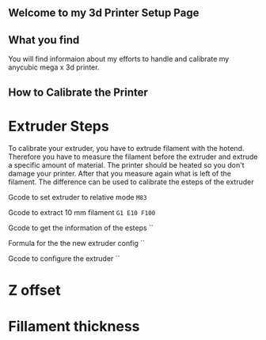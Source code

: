 ## Welcome to my 3d Printer Setup Page

## What you find
You will find informaion about my efforts to handle and calibrate my anycubic mega x 3d printer. 

## How to Calibrate the Printer

# Extruder Steps
To calibrate your extruder, you have to extrude filament with the hotend. 
Therefore you have to measure the filament before the extruder and extrude a specific amount of material. The printer should be heated so you don't damage your printer.
After that you measure again what is left of the filament. The difference can be used to calibrate the esteps of the extruder 

Gcode to set extruder to relative mode
`M83`

Gcode to extract 10 mm filament
`G1 E10 F100`

Gcode to get the information of the esteps
``

Formula for the the new extruder config
``


Gcode to configure the extruder
``

# Z offset

# Fillament thickness
